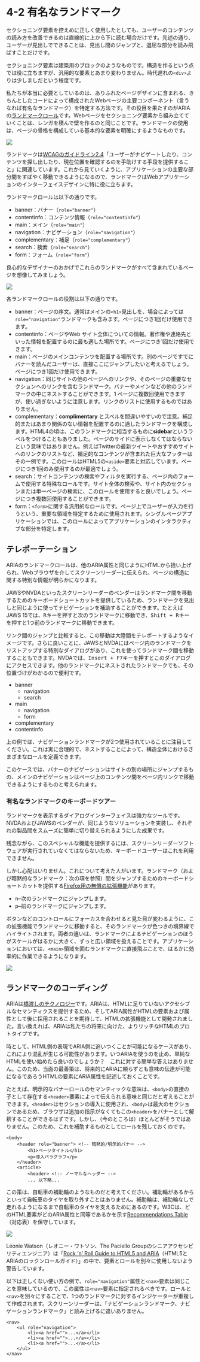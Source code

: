 # 4-2 有名なランドマーク
セクショニング要素を控えめに正しく使用したとしても、ユーザーのコンテンツの読み方を改善できるのは直線的に上から下に読む場合だけです。先述の通り、ユーザーが見出しでできることは、見出し間のジャンプと、退屈な部分を読み飛ばすことだけです。

セクショニング要素は建築用のブロックのようなものです。構造を作るという点では役に立ちますが、汎用的な要素とあまり変わりません。時代遅れの`<div>`よりは少しましだという程度です。

私たちが本当に必要としているのは、ありふれたページデザインに含まれる、きちんとしたコードによって構成されたWebページの主要コンポーネント（言うなれば有名なランドマーク）を特定する方法です。その役目を果たすのがARIAの[ランドマークロール](http://www.nomensa.com/blog/2010/wai-aria-document-landmark-roles/)です。Webページをセクショニング要素から組み立てていくことは、レンガを積んで壁を作るのと同じことです。ランドマークの使用は、ページの骨格を構成している基本的な要素を明確にするようなものです。

![](../img/4-2_01.png)

ランドマークは[WCAGのガイドライン2.4](http://www.w3.org/TR/WCAG20/#navigation-mechanisms)「ユーザーがナビゲートしたり、コンテンツを探し出したり、現在位置を確認するのを手助けする手段を提供すること」に関連しています。これから見ていくように、アプリケーションの主要な部分間をすばやく移動できるようになるので、ランドマークはWebアプリケーションのインターフェイスデザインに特に役に立ちます。

ランドマークロールは以下の通りです。

- banner：バナー（`role="banner"`）
- contentinfo：コンテンツ情報（`role="contentinfo"`）
- main：メイン（`role="main"`）
- navigation：ナビゲーション（`role="navigation"`）
- complementary：補足（`role="complementary"`）
- search：検索（`role="search"`）
- form：フォーム（`role="form"`）

良心的なデザイナーのおかげでこれらのランドマークがすべて含まれているページを想像してみましょう。

![](../img/4-2_02.png)

各ランドマークロールの役割は以下の通りです。

- banner：ページの序文。通常はメインの`<h1>`見出しを、場合によっては`role="navigation"`ランドマークも含みます。ページにつき1回だけ使用できます。
- contentinfo：ページやWeb サイト全体についての情報。著作権や連絡先といった情報を配置するのに最も適した場所です。ページにつき1回だけ使用できます。
- main：ページのメインコンテンツを配置する場所です。別のページですでにバナーを読んだユーザーは、直接ここにジャンプしたいと考えるでしょう。ページにつき1回だけ使用できます。
- navigation：同じサイトの他のページへのリンクや、そのページの重要なセクションへのリンクを含むランドマーク。バナーやメインなどの他のランドマークの中にネストすることができます。1 ページに複数回使用できますが、使い過ぎないように注意します。リンクのリストに使用するものではありません。
- complementary：**complimentary** とスペルを間違いやすいので注意。補足的またはあまり関係のない情報を配置するのに適したランドマークを構成します。HTML4の頃は、このランドマークに相当するものに**sidebar**というラベルをつけることもありました。ページのサイドに表示しなくてはならないという意味ではありません。例えばTwitterの最新ツイートやおすすめサイトへのリンクのリストなど、補足的なコンテンツが含まれた巨大なフッターはその一例です。このロールはHTML5の`<aside>`要素と対応しています。ページにつき1回のみ使用するのが最適でしょう。
- search：サイトコンテンツの検索やフィルタを実行する、ページ内のフォームで使用する特殊なロールです。サイト全体の検索や、サイト内のセクションまたは単一ページの検索に、このロールを使用すると良いでしょう。ページにつき複数回使用することができます。
- form：`<form>`に関する汎用的なロールです。ページ上でユーザーが入力を行うという、重要な領域を特定するために使用されます。シングルページアプリケーションでは、このロールによってアプリケーションのインタラクティブな部分を特定します。

## テレポーテーション

ARIAのランドマークロールは、他のARIA属性と同じようにHTMLから拾い上げられ、Webブラウザを介してスクリーンリーダーに伝えられ、ページの構造に関する特別な情報が明らかになります。

JAWSやNVDAといったスクリーンリーダーのベンダーはランドマーク間を移動するためのキーボードショートカットを提供しているため、ランドマークを見出しと同じように使ってナビゲーションを補助することができます。たとえばJAWS 15では、<kbd>R</kbd>キーを押すと次のランドマークに移動でき、<kbd>Shift + R</kbd>キーを押すと1つ前のランドマークに移動できます。

リンク間のジャンプと比較すると、この移動は大陸間をテレポートするようなイメージです。さらに良いことに、JAWSとNVDAにはページ内のランドマークをリストアップする特別なダイアログがあり、これを使ってランドマーク間を移動することもできます。NVDAでは、<kbd>Insert + F7</kbd>キーを押すとこのダイアログにアクセスできます。他のランドマークにネストされたランドマークでも、その位置づけがわかるので便利です。

- banner
	- navigation
	- search
- main
	- navigation
	- form
- complementary
- contentinfo

上の例では、ナビゲーションランドマークが2つ使用されていることに注目してください。これは実に合理的で、ネストすることによって、構造全体におけるさまざまなロールを定義できます。

このケースでは、バナーのナビゲーションはサイトの別の場所にジャンプするもの、メインのナビゲーションはページ上のコンテンツ間をページ内リンクで移動できるようにするものと考えられます。

### 有名なランドマークのキーボードツアー

ランドマークを表示するダイアログインターフェイスは強力なツールです。NVDAおよびJAWSのベンダーが、同じようなソリューションを実装し、それぞれの製品間をスムーズに簡単に切り替えられるようにした成果です。

残念ながら、このスペシャルな機能を提供するには、スクリーンリーダーソフトウェアが実行されていなくてはならないため、キーボードユーザーはこれを利用できません。

しかし心配はいりません。これについて考えた人がいます。ランドマーク（および暗黙的なランドマーク：次の項を参照）間をジャンプするためのキーボードショートカットを提供する[Firefox用の無償の拡張機能](https://github.com/davidtodd/landmarks)があります。

- <kbd>n</kbd> ̶ 次のランドマークにジャンプします。
- <kbd>p</kbd> ̶ 前のランドマークにジャンプします。

ボタンなどのコントロールにフォーカスを合わせると見た目が変わるように、この拡張機能でランドマークに移動すると、そのランドマークが色つきの境界線でハイライトされます。両者の違いは、ランドマークによるナビゲーションのほうがスケールがはるかに大きく、ずっと広い領域を扱えることです。アプリケーションにおいては、`<main>`領域を囲むランドマークに直接飛ぶことで、はるかに効率的に作業できるようになります。

![](../img/4-2_03.png)

## ランドマークのコーディング

ARIAは[橋渡しのテクノロジー](http://www.w3.org/TR/wai-aria/introduction#co-evolution)です。ARIAは、HTMLに足りていないアクセシブルなセマンティクスを提供するため、そしてARIA属性がHTMLの要素および属性として後に採用されることを期待して、HTMLの拡張機能として開発されました。言い換えれば、ARIAは私たちの将来に向けた、よりリッチなHTMLのプロトタイプです。

時として、HTML側の表現でARIA側に追いつくことが可能になるケースがあり、これにより混乱が生じる可能性があります。いつARIAを使うのを止め、単純なHTMLを使い始めたら良いのでしょうか？　これに対する簡単な答えはありません。このため、当面の最善策は、将来的にARIAに頼らずとも意味の伝達が可能になるであろうHTMLの要素にARIA属性を記述しておくことです。

たとえば、明示的なバナーロールのセマンティックな意味は、`<body>`の直接の子として存在する`<header>`要素によって伝えられる意味と同じだと考えることができます。`<header>`はセクションの導入に使用され、`<body>`は最大のセクションであるため、ブラウザは追加の指示がなくてもこの`<header>`をバナーとして解釈することができるはずです。しかし、（今のところは）ほとんどがそうではありません。このため、これを補助するものとしてロールを残しておくのです。

```
<body>
	<header role="banner"> <!-- 暗黙的/明示的バナー -->
		<h1>ページタイトル</h1>
		<p>導入パラグラフ</p>
	</header>
	<article>
		<header> <!-- ノーマルなヘッダー -->
		... 以下略...
```

この策は、自転車の補助輪のようなものだと考えてください。補助輪があるからといって自転車のタイヤを取り外すことはありません。補助輪は、補助輪なしで走れるようになるまで自転車のタイヤを支えるためにあるのです。W3Cは、どのHTML要素がどのARIA属性と同等であるかを示す[Recommendations Table](http://www.w3.org/TR/aria-in-html/#recommendations-table)（対応表）を保守しています。

![](../img/4-2_04.png)

Léonie Watson（レオニー・ワトソン、The Paciello Groupのシニアアクセシビリティエンジニア）は「[Rock ‘n’ Roll Guide to HTML5 and ARIA](http://www.slideshare.net/LeonieWatson/generate-2013-09)（HTML5とARIAのロックンロールガイド）」の中で、要素とロールを別々に使用しないよう警告しています。

以下は正しくない使い方の例で、`role="navigation"`属性と`<nav>`要素は同じことを意味しているので、この属性は`<nav>`要素に指定されるべきです。ロールと`<nav>`を別々にすることで、1つのランドマークに対するインジケーターが重複して作成されます。スクリーンリーダーは、「ナビゲーションランドマーク、ナビゲーションランドマーク」と読み上げるに違いありません。

```
<nav>
	<ul role="navigation">
		<li><a href="">...</a></li>
		<li><a href="">...</a></li>
		<li><a href="">...</a></li>
	</ul>
</nav>
```
